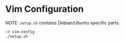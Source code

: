 # Vim Configuration

NOTE: `setup.sh` contains Debian/Ubuntu specific parts.

```bash
cd vim-config
./setup.sh
```

